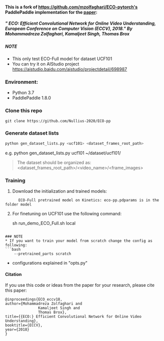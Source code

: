 #### This is a fork of https://github.com/mzolfaghari/ECO-pytorch's PaddlePaddle implementation for the [paper](https://arxiv.org/pdf/1804.09066.pdf):
##### " ECO: Efficient Convolutional Network for Online Video Understanding, European Conference on Computer Vision (ECCV), 2018." By Mohammadreza Zolfaghari, Kamaljeet Singh, Thomas Brox
 
 


##### NOTE

* This only test ECO-Full model for dataset UCF101 
* You can try it on AIStudio project https://aistudio.baidu.com/aistudio/projectdetail/698987


### Environment:
* Python 3.7
* PaddlePaddle 1.8.0

### Clone this repo

```
git clone https://github.com/Nullius-2020/ECO-pp
```

### Generate dataset lists

```bash
python gen_dataset_lists.py <ucf101> <dataset_frames_root_path>
```
e.g. python gen_dataset_lists.py ucf101 ~/dataset/ucf101/

> The dataset should be organized as:<br>
> <dataset_frames_root_path>/<video_name>/<frame_images>

### Training
1. Download the initialization and trained models:

```Shell
      ECO-Full pretrained model on Kinetics: eco-pp.pdparams is in the folder model

```

2. For finetuning on UCF101 use the following command:

    sh run_demo_ECO_Full.sh local
```

### NOTE
* If you want to train your model from scratch change the config as following:
```bash
    --pretrained_parts scratch
```
* configurations explained in "opts.py"


#### Citation
If you use this code or ideas from the paper for your research, please cite this paper:
```
@inproceedings{ECO_eccv18,
author={Mohammadreza Zolfaghari and
               Kamaljeet Singh and
               Thomas Brox},
title={{ECO:} Efficient Convolutional Network for Online Video Understanding},	       
booktitle={ECCV},
year={2018}
}
```

